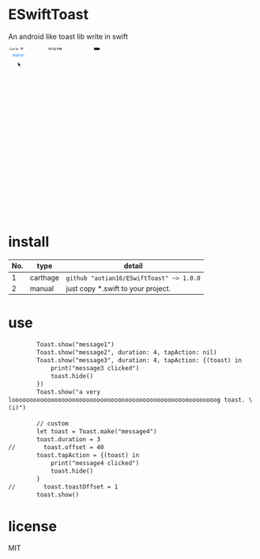 # ESwiftToast
An android like toast lib write in swift

<img src="https://github.com/aotian16/ESwiftToast/blob/master/screen_shot.gif" width="188px" height="334px" />

# install
| No.  | type     | detail                                   |
| ---- | -------- | ---------------------------------------- |
| 1    | carthage | `github "aotian16/ESwiftToast" ~> 1.0.0` |
| 2    | manual   | just copy *.swift to your project.       |



# use

            Toast.show("message1")
            Toast.show("message2", duration: 4, tapAction: nil)
            Toast.show("message3", duration: 4, tapAction: {(toast) in
                print("message3 clicked")
                toast.hide()
            })
            Toast.show("a very loooooooooooooooooooooooooooooooooooooooooooooooooooooooooog toast. \(i)")
            
            // custom
            let toast = Toast.make("message4")
            toast.duration = 3
    //        toast.offset = 40
            toast.tapAction = {(toast) in
                print("message4 clicked")
                toast.hide()
            }
    //        toast.toastOffset = 1
            toast.show()

# license
MIT
